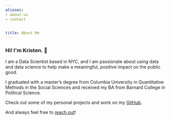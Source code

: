 ```yaml
---
aliases:
- about-us
- contact


title: About Me
---
```



### Hi! I'm Kristen. 👋

I am a Data Scientist based in NYC, and I am passionate about using data and data science to help make a meaningful, positive impact on the public good. 

I graduated with a master’s degree from Columbia University in Quantitative Methods in the Social Sciences and received my BA from Barnard College in Political Science.

Check out some of my personal projects and work on my [GitHub](https://github.com/kkakey).

And always feel free to [reach out](kka2120@columbia.edu)!
